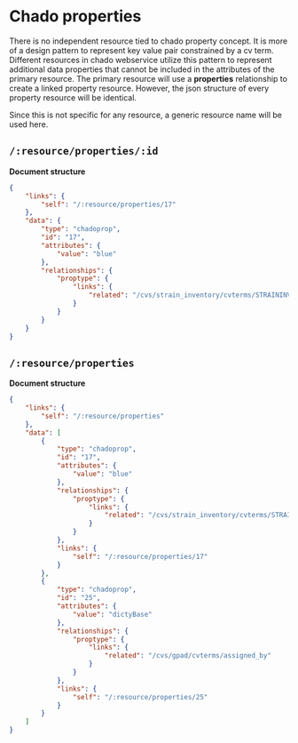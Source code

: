 # Chado properties
There is no independent resource tied to chado property concept. It is more of
a design pattern to represent key value pair constrained by a cv term.
Different resources in chado webservice utilize this pattern to represent
additional data properties that cannot be included in the attributes of the
primary resource. The primary resource will use a **properties** relationship
to create a linked property resource. However, the json structure of every
property resource will be identical.

Since this is not specific for any resource, a generic resource name will
be used here.

## `/:resource/properties/:id`

**Document structure** 

```json
{
    "links": {
        "self": "/:resource/properties/17"
    },
    "data": {
        "type": "chadoprop",
        "id": "17",
        "attributes": {
            "value": "blue"
        },
        "relationships": {
            "proptype": {
                "links": {
                    "related": "/cvs/strain_inventory/cvterms/STRAININVENT:0000003"
                }
            }
        }
    }
}

```

## `/:resource/properties` 

**Document structure**

```json
{
    "links": {
        "self": "/:resource/properties"
    },
    "data": [
        {
            "type": "chadoprop",
            "id": "17",
            "attributes": {
                "value": "blue"
            },
            "relationships": {
                "proptype": {
                    "links": {
                        "related": "/cvs/strain_inventory/cvterms/STRAININVENT:0000003"
                    }
                }
            },
            "links": {
                "self": "/:resource/properties/17"
            }
        },
        {
            "type": "chadoprop",
            "id": "25",
            "attributes": {
                "value": "dictyBase"
            },
            "relationships": {
                "proptype": {
                    "links": {
                        "related": "/cvs/gpad/cvterms/assigned_by"
                    }
                }
            },
            "links": {
                "self": "/:resource/properties/25"
            }
        }
    ]
}

```
